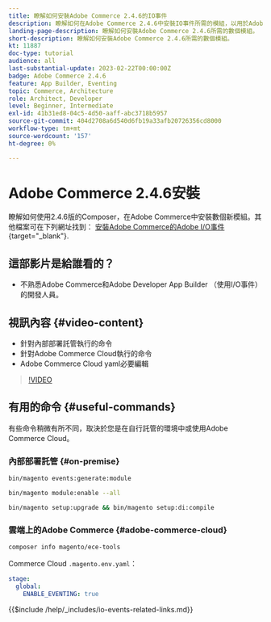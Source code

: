 ```yaml
---
title: 瞭解如何安裝Adobe Commerce 2.4.6的IO事件
description: 瞭解如何在Adobe Commerce 2.4.6中安裝IO事件所需的模組，以用於Adobe Developer App Builder
landing-page-description: 瞭解如何安裝Adobe Commerce 2.4.6所需的數個模組。
short-description: 瞭解如何安裝Adobe Commerce 2.4.6所需的數個模組。
kt: 11887
doc-type: tutorial
audience: all
last-substantial-update: 2023-02-22T00:00:00Z
badge: Adobe Commerce 2.4.6
feature: App Builder, Eventing
topic: Commerce, Architecture
role: Architect, Developer
level: Beginner, Intermediate
exl-id: 41b31ed8-04c5-4d50-aaff-abc3718b5957
source-git-commit: 404d2708a6d540d6fb19a33afb20726356cd8000
workflow-type: tm+mt
source-wordcount: '157'
ht-degree: 0%

---
```


# Adobe Commerce 2.4.6安裝

瞭解如何使用2.4.6版的Composer，在Adobe Commerce中安裝數個新模組。其他檔案可在下列網址找到： [安裝Adobe Commerce的Adobe I/O事件](https://developer.adobe.com/commerce/events/get-started/installation/){target="_blank"}.

## 這部影片是給誰看的？

* 不熟悉Adobe Commerce和Adobe Developer App Builder （使用I/O事件）的開發人員。

## 視訊內容 {#video-content}

* 針對內部部署託管執行的命令
* 針對Adobe Commerce Cloud執行的命令
* Adobe Commerce Cloud yaml必要編輯

>[!VIDEO](https://video.tv.adobe.com/v/3415795?quality=12&learn=on)

## 有用的命令 {#useful-commands}

有些命令稍微有所不同，取決於您是在自行託管的環境中或使用Adobe Commerce Cloud。

### 內部部署託管 {#on-premise}

```bash
bin/magento events:generate:module

bin/magento module:enable --all

bin/magento setup:upgrade && bin/magento setup:di:compile
```

### 雲端上的Adobe Commerce {#adobe-commerce-cloud}

```bash
composer info magento/ece-tools
```

Commerce Cloud `.magento.env.yaml`：

```yaml
stage:
  global:
    ENABLE_EVENTING: true
```

{{$include /help/_includes/io-events-related-links.md}}
